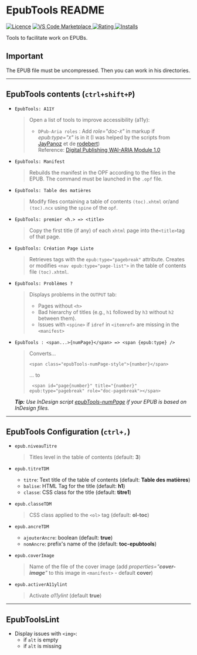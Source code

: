 # EpubTools README

[![Licence](https://img.shields.io/github/license/civodulab/epubtools.svg)](https://github.com/civodulab/epubtools)
[![VS Code Marketplace](https://vsmarketplacebadge.apphb.com/version-short/civodulab.epubtools.svg) ![Rating](https://vsmarketplacebadge.apphb.com/rating-short/civodulab.epubtools.svg) ![Installs](https://vsmarketplacebadge.apphb.com/installs/civodulab.epubtools.svg)](https://marketplace.visualstudio.com/items?itemName=civodulab.epubtools)

Tools to facilitate work on EPUBs.

## Important

The EPUB file must be uncompressed. Then you can work in his directories.

----------

## EpubTools contents (`ctrl+shift+P`)

- `EpubTools: A11Y`
  > Open a list of tools to improve accessibility (a11y):
  > - `DPub-Aria roles` : Add _role="doc-`X`"_ in markup if _epub:type="`X`"_ is in it  (I was helped by the scripts from [JayPanoz](https://gist.github.com/JayPanoz/45896f17a69892de9a121d701c578d1e) et de [rodebert](https://gist.github.com/rodebert/81837a2676cf2c04819a582c3eb49c13))  
  Reference: [Digital Publishing WAI-ARIA Module 1.0](https://www.w3.org/TR/dpub-aria-1.0/)
  
- `EpubTools: Manifest`
  > Rebuilds the manifest in the OPF according to the files in the EPUB. The command must be launched in the `.opf` file.
- `EpubTools: Table des matières`
  > Modify files containing a table of contents `(toc).xhtml` or/and `(toc).ncx` using the `spine` of the `opf`.
- `EpubTools: premier <h.> => <title>`
  > Copy the first title (if any) of each `xhtml` page into the`<title>`tag of that page.
- `EpubTools: Création Page Liste`
  >  Retrieves tags with the `epub:type="pagebreak"` attribute. Creates or modifies `<nav epub:type="page-list">` in the table of contents file `(toc).xhtml`.
- `EpubTools: Problèmes ?`
  >  Displays problems in the `OUTPUT` tab:
  >- Pages without `<h>`
  >- Bad hierarchy of titles  (e.g., `h1` followed by `h3` without `h2` between them).
  >- Issues with `<spine>` if `idref` in `<itemref>` are missing in the `<manifest>`
- `EpubTools : <span...>{numPage}</span> => <span {epub:type} />`

  >  Converts...
  > ```xhtml
  > <span class="epubTools-numPage-style">{number}</span>
  > ```
  > ... to
  > ```xhtml
  >  <span id="page{number}" title="{number}" epub:type="pagebreak" role="doc-pagebreak"></span>
  >  ```

  _**Tip:** Use InDesign script [epubTools-numPage](https://github.com/civodulab/epubTools-numPage) if your EPUB is based on InDesign files._
----------

## EpubTools Configuration (`ctrl+,`)

- `epub.niveauTitre`
    > Titles level in the table of contents (default: **3**)
- `epub.titreTDM`
  - `titre`: Text title of the table of contents (default: **Table des matières**)
  - `balise`: HTML Tag for the title (default: **h1**)
  - `classe`: CSS class for the title (default: **titre1**)
- `epub.classeTDM`
  > CSS class applied to the `<ol>` tag (default: **ol-toc**)
- `epub.ancreTDM`
  - `ajouterAncre`: boolean  (default: **true**)
  - `nomAncre`: prefix's name of the (default: **toc-epubtools**)
- `epub.coverImage`
  > Name of the file of the cover image (add _properties="**cover-image**"_ to this image in `<manifest>` - default **cover**)

- `epub.activerA11ylint`
  > Activate _a11ylint_ (default **true**)

* * *

## EpubToolsLint

- Display issues with `<img>`:
  - if `alt` is empty
  - if `alt` is missing